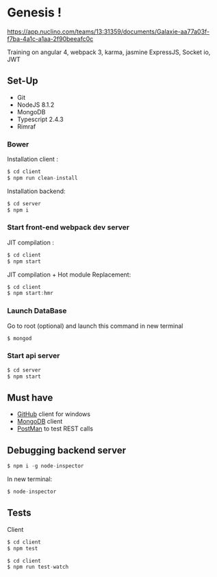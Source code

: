 # Genesis !

https://app.nuclino.com/teams/13:31359/documents/Galaxie-aa77a03f-f7ba-4a1c-a1aa-2f90beeafc0c

Training on angular 4, webpack 3, karma, jasmine
ExpressJS, Socket io, JWT

## Set-Up

- Git
- NodeJS 8.1.2
- MongoDB
- Typescript 2.4.3
- Rimraf

### Bower

Installation client :
```javascript
$ cd client
$ npm run clean-install
```

Installation backend:
```javascript
$ cd server
$ npm i
```

### Start front-end webpack dev server

JIT compilation :
```javascript
$ cd client
$ npm start
```

JIT compilation + Hot module Replacement:
```javascript
$ cd client
$ npm start:hmr
```

### Launch DataBase
Go to root (optional) and launch this command in new terminal
```javascript
$ mongod
```

### Start api server
```javascript
$ cd server
$ npm start
```


## Must have
- [GitHub](https://desktop.github.com/) client for windows
- [MongoDB](https://robomongo.org/) client
- [PostMan](https://chrome.google.com/webstore/detail/postman/fhbjgbiflinjbdggehcddcbncdddomop) to test REST calls


## Debugging backend server

```javascript
$ npm i -g node-inspector
```
In new terminal:
```javascript
$ node-inspector
```

## Tests

Client 
```javascript
$ cd client
$ npm test
```
```javascript
$ cd client
$ npm run test-watch
```